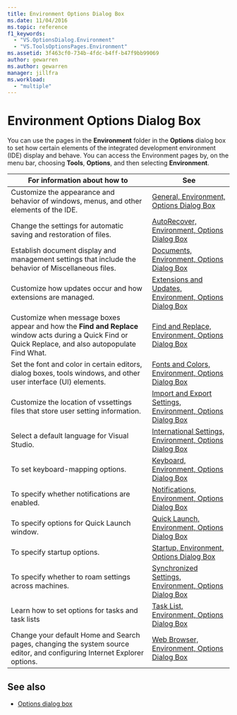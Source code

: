 ```yaml
---
title: Environment Options Dialog Box
ms.date: 11/04/2016
ms.topic: reference
f1_keywords:
  - "VS.OptionsDialog.Environment"
  - "VS.ToolsOptionsPages.Environment"
ms.assetid: 3f463cf0-734b-4fdc-b4ff-b47f9bb99069
author: gewarren
ms.author: gewarren
manager: jillfra
ms.workload:
  - "multiple"
---
```

# Environment Options Dialog Box

You can use the pages in the **Environment** folder in the **Options** dialog box to set how certain elements of the integrated development environment (IDE) display and behave. You can access the Environment pages by, on the menu bar, choosing **Tools**, **Options**, and then selecting **Environment**.

|For information about how to|See|
| - |---------|
|Customize the appearance and behavior of windows, menus, and other elements of the IDE.|[General, Environment, Options Dialog Box](../../ide/reference/general-environment-options-dialog-box.md)|
|Change the settings for automatic saving and restoration of files.|[AutoRecover, Environment, Options Dialog Box](../../ide/reference/autorecover-environment-options-dialog-box.md)|
|Establish document display and management settings that include the behavior of Miscellaneous files.|[Documents, Environment, Options Dialog Box](../../ide/reference/documents-environment-options-dialog-box.md)|
|Customize how updates occur and how extensions are managed.|[Extensions and Updates, Environment, Options Dialog Box](../../ide/reference/extensions-and-updates-environment-options-dialog-box.md)|
|Customize when message boxes appear and how the **Find and Replace** window acts during a Quick Find or Quick Replace, and also autopopulate Find What.|[Find and Replace, Environment, Options Dialog Box](../../ide/reference/find-and-replace-environment-options-dialog-box.md)|
|Set the font and color in certain editors, dialog boxes, tools windows, and other user interface (UI) elements.|[Fonts and Colors, Environment, Options Dialog Box](../../ide/reference/fonts-and-colors-environment-options-dialog-box.md)|
|Customize the location of vssettings files that store user setting information.|[Import and Export Settings, Environment, Options Dialog Box](../../ide/reference/import-and-export-settings-environment-options-dialog-box.md)|
|Select a default language for Visual Studio.|[International Settings, Environment, Options Dialog Box](../../ide/reference/international-settings-environment-options-dialog-box.md)|
|To set keyboard-mapping options.|[Keyboard, Environment, Options Dialog Box](../../ide/reference/keyboard-environment-options-dialog-box.md)|
|To specify whether notifications are enabled.|[Notifications, Environment, Options Dialog Box](../../ide/reference/notifications-environment-options-dialog-box.md)|
|To specify options for Quick Launch window.|[Quick Launch, Environment, Options Dialog Box](../../ide/reference/quick-launch-environment-options-dialog-box.md)|
|To specify startup options.|[Startup, Environment, Options Dialog Box](../../ide/reference/startup-environment-options-dialog-box.md)|
|To specify whether to roam settings across machines.|[Synchronized Settings, Environment, Options Dialog Box](../../ide/reference/accounts-environment-options-dialog-box.md)|
|Learn how to set options for tasks and task lists|[Task List, Environment, Options Dialog Box](../../ide/reference/task-list-environment-options-dialog-box.md)|
|Change your default Home and Search pages, changing the system source editor, and configuring Internet Explorer options.|[Web Browser, Environment, Options Dialog Box](../../ide/reference/web-browser-environment-options-dialog-box.md)|

## See also

- [Options dialog box](../../ide/reference/options-dialog-box-visual-studio.md)